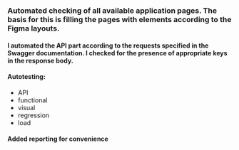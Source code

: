 ### Automated checking of all available application pages. The basis for this is filling the pages with elements according to the Figma layouts.
#### I automated the API part according to the requests specified in the Swagger documentation. I checked for the presence of appropriate keys in the response body.

#### Autotesting: 
* API 
* functional
* visual
* regression
* load

#### Added reporting for convenience


